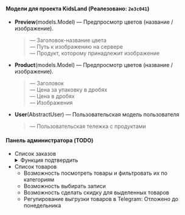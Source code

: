 #### Модели для проекта KidsLand (Реалезовано: ``2e3c041``)

+ **Preview**(models.Model) — Предпросмотр цветов (название / изображение).  
  >  — Заголовок-название цвета  
  >  — Путь к изображению на сервере  
  >  — Продукт, которому принадлежит изображение

+ **Product**(models.Model) — Предпросмотр цветов (название / изображение).  
  >  — Заголовок  
  >  — Цена за упаковку в дробях  
  >  — Цена в дробях  
  >  — Изображения  

+ **User**(AbstractUser) — Пользовательская модель пользователя
  >  — Пользовательская тележка с продуктами

#### Панель администратора (TODO)
+ Список заказов
  <details>
    <summary>Функция подтвердить</summary>
    Проставляет поле verified значением True и отправляет на почту выбранному клиенту уведомление, что заказ подтвержден. Человек связывается с менеджером через WhatsApp для уточнения об оплате.
  Подробно о заказе определяется через поиск в административной панели: поиск номер телефона пользователя и отображаются его заказы.
  </details>
+ Список товаров
  + Возможность посмотреть товары и фильтровать их по категориям
  + Возможность выбирать записи
  + Возможность сделать скидку для выделенных товаров
  + Регулирование выгрузки товаров в Telegram: Отложено до понедельника
